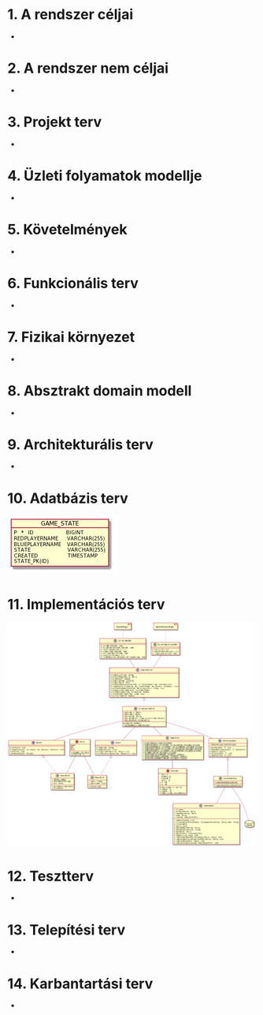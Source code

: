 # 1. A rendszer céljai

-

# 2. A rendszer nem céljai

-

# 3. Projekt terv

-

# 4. Üzleti folyamatok modellje

-

# 5. Követelmények

-

# 6. Funkcionális terv

-

# 7. Fizikai környezet

-

# 8. Absztrakt domain modell

-

# 9. Architekturális terv

-

# 10. Adatbázis terv

<img src="./diagrams/db_model.png">

# 11. Implementációs terv

<img src="./diagrams/uml_class_diagram.png">

# 12. Tesztterv

-

# 13. Telepítési terv

-

# 14. Karbantartási terv

-
